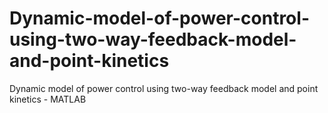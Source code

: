 # Dynamic-model-of-power-control-using-two-way-feedback-model-and-point-kinetics
Dynamic model of power control using two-way feedback model and point kinetics - MATLAB
